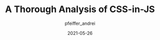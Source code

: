 ---
author: pfeiffer_andrei
date: 2021-05-26
eleventyExcludeFromCollections: true
layout: post.njk
publisher: css
tags:
  - article
  - css 
target_url: https://css-tricks.com/a-thorough-analysis-of-css-in-js/
title: A Thorough Analysis of CSS-in-JS
---
